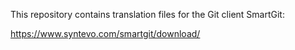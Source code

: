 This repository contains translation files for the Git client SmartGit:

https://www.syntevo.com/smartgit/download/